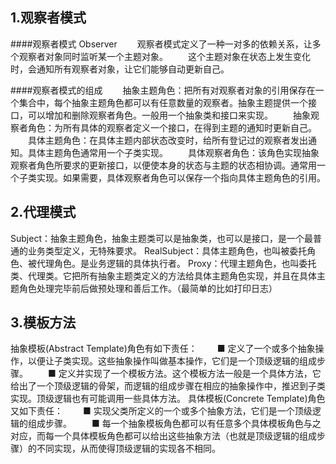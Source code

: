 ## 1.观察者模式
####观察者模式 Observer
　　观察者模式定义了一种一对多的依赖关系，让多个观察者对象同时监听某一个主题对象。
　　这个主题对象在状态上发生变化时，会通知所有观察者对象，让它们能够自动更新自己。

####观察者模式的组成
　　抽象主题角色：把所有对观察者对象的引用保存在一个集合中，每个抽象主题角色都可以有任意数量的观察者。抽象主题提供一个接口，可以增加和删除观察者角色。一般用一个抽象类和接口来实现。
　　抽象观察者角色：为所有具体的观察者定义一个接口，在得到主题的通知时更新自己。
　　具体主题角色：在具体主题内部状态改变时，给所有登记过的观察者发出通知。具体主题角色通常用一个子类实现。
　　具体观察者角色：该角色实现抽象观察者角色所要求的更新接口，以便使本身的状态与主题的状态相协调。通常用一个子类实现。如果需要，具体观察者角色可以保存一个指向具体主题角色的引用。

## 2.代理模式
Subject：抽象主题角色，抽象主题类可以是抽象类，也可以是接口，是一个最普通的业务类型定义，无特殊要求。
RealSubject：具体主题角色，也叫被委托角色、被代理角色。是业务逻辑的具体执行者。
Proxy：代理主题角色，也叫委托类、代理类。它把所有抽象主题类定义的方法给具体主题角色实现，并且在具体主题角色处理完毕前后做预处理和善后工作。（最简单的比如打印日志）

## 3.模板方法
抽象模板(Abstract Template)角色有如下责任：
　　■ 定义了一个或多个抽象操作，以便让子类实现。这些抽象操作叫做基本操作，它们是一个顶级逻辑的组成步骤。
　　■ 定义并实现了一个模板方法。这个模板方法一般是一个具体方法，它给出了一个顶级逻辑的骨架，而逻辑的组成步骤在相应的抽象操作中，推迟到子类实现。顶级逻辑也有可能调用一些具体方法。
具体模板(Concrete Template)角色又如下责任：
　　■ 实现父类所定义的一个或多个抽象方法，它们是一个顶级逻辑的组成步骤。
　　■ 每一个抽象模板角色都可以有任意多个具体模板角色与之对应，而每一个具体模板角色都可以给出这些抽象方法（也就是顶级逻辑的组成步骤）的不同实现，从而使得顶级逻辑的实现各不相同。
